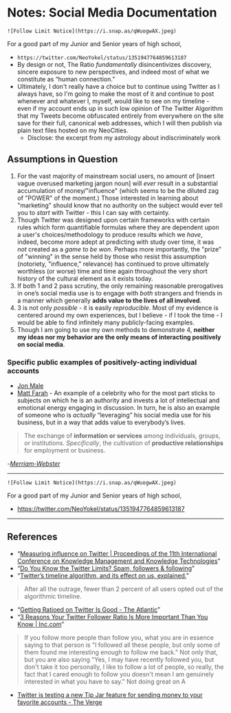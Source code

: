 # Notes: Social Media Documentation



`![Follow Limit Notice](https://i.snap.as/qWuogwAX.jpeg)`

For a good part of my Junior and Senior years of high school, 

* `https://twitter.com/NeoYokel/status/1351947764859613187`
* By design or not, The Ratio _fundamentally_ disincentivizes discovery, sincere exposure to new perspectives, and indeed most of what we constitute as “human connection.”
* Ultimately, I don't really have a choice but to continue using Twitter as I always have, so I'm going to make the most of it and continue to post whenever and whatever I, myself, would like to see on my timeline - even if my account ends up in such low opinion of The Twitter Algorithm that my Tweets become obfuscated entirely from everywhere on the site save for their full, canonical web addresses, which I will then publish via plain text files hosted on my NeoCities.
  * Disclose: the excerpt from my astrology about indiscriminately work

## Assumptions in Question

1. For the vast majority of mainstream social users, no amount of [insert vague overused marketing jargon noun] will *ever* result in a substantial accumulation of money/"influence" (which seems to be the diluted zag of "POWER" of the moment.) Those interested in learning about "marketing" should know that no authority on the subject would ever tell you to *start* with Twitter - this I can say with certainty. 
2. Though Twitter was designed upon certain frameworks with certain rules which form quantifiable formulas where they are dependent upon a user's choices/methodology to produce results which we *have*, indeed, become more adept at predicting with study over time, it was *not* created as a *game to be won*. Perhaps more importantly, the "prize" of "winning" in the sense held by those who resist this assumption (notoriety, "influence," relevance) has continued to prove ultimately worthless (or worse) time and time again throughout the very short history of the cultural element as it exists today.
3. If both 1 and 2 pass scrutiny, the only remaining reasonable prerogatives in one’s social media use is to engage with _both_ strangers and friends in a manner which generally **adds value to the lives of all involved**.
4. 3 is not only _possible_ - it is easily _reproducible_. Most of my evidence is centered around my own experiences, but I believe - if I took the time - I would be able to find infinitely many publicly-facing examples. 
5. Though I am going to use my own methods to demonstrate 4, **neither my ideas nor my behavior are the only means of interacting positively on social media**.

### Specific public examples of positively-acting individual accounts
* [Jon Male](https://twitter.com/mrjaydeeem)
* [Matt Farah](https://twitter.com/thesmokingtire) - An example of a celebrity who for the most part sticks to subjects on which he is an authority and invests a lot of intellectual and emotional energy engaging in discussion. In turn, he is also an example of someone who is *actually* “leveraging” his social media use for his business, but in a way that adds value to everybody’s lives. 


> The exchange of **information or services** among individuals, groups, or institutions.
> *Specifically*, the cultivation of **productive relationships** for employment or business.

-[*Merriam-Webster*](https://www.merriam-webster.com/dictionary/networking)

***

`![Follow Limit Notice](https://i.snap.as/qWuogwAX.jpeg)`

For a good part of my Junior and Senior years of high school, 

* https://twitter.com/NeoYokel/status/1351947764859613187


***

## References
* “[Measuring influence on Twitter | Proceedings of the 11th International Conference on Knowledge Management and Knowledge Technologies](https://dl.acm.org/doi/abs/10.1145/2024288.2024326)”
* “[Do You Know the Twitter Limits? Spam, followers & following](https://iag.me/socialmedia/guides/do-you-know-the-twitter-limits/)”
* “[Twitter’s timeline algorithm, and its effect on us, explained.](http://www.slate.com/articles/technology/cover_story/2017/03/twitter_s_timeline_algorithm_and_its_effect_on_us_explained.html)”
> After all the outrage, fewer than 2 percent of all users opted out of the algorithmic timeline.
* “[Getting Ratioed on Twitter Is Good - The Atlantic](https://www.theatlantic.com/ideas/archive/2019/10/ratio-twitter-good/600334/)”
* “[3 Reasons Your Twitter Follower Ratio Is More Important Than You Know | Inc.com](https://www.inc.com/hillel-fuld/3-reasons-your-twitter-follower-ratio-is-more-important-than-you-know.html)”
> If you follow more people than follow you, what you are in essence saying to that person is "I followed all these people, but only some of them found me interesting enough to follow me back."
> Not only that, but you are also saying "Yes, I may have recently followed you, but don't take it too personally, I like to follow a lot of people, so really, the fact that I cared enough to follow you doesn't mean I am genuinely interested in what you have to say."
> Not doing great on A
* [Twitter is testing a new Tip Jar feature for sending money to your favorite accounts - The Verge](https://www.theverge.com/2021/5/6/22423583/twitter-tip-jar-feature-sending-money-venmo-cashapp)